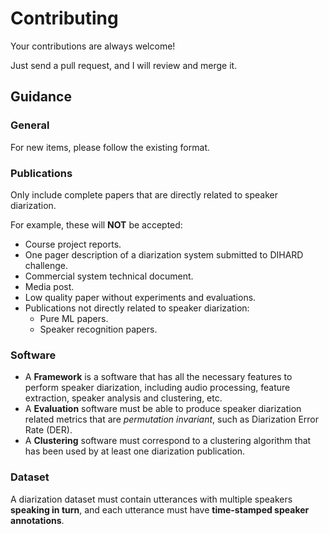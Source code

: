 # Contributing

Your contributions are always welcome!

Just send a pull request, and I will review and merge it.

## Guidance

### General

For new items, please follow the existing format.

### Publications

Only include complete papers that are directly related to speaker diarization.

For example, these will **NOT** be accepted:
* Course project reports.
* One pager description of a diarization system submitted to DIHARD challenge.
* Commercial system technical document.
* Media post.
* Low quality paper without experiments and evaluations.
* Publications not directly related to speaker diarization:
  * Pure ML papers.
  * Speaker recognition papers.

### Software

* A **Framework** is a software that has all the necessary features to perform
  speaker diarization, including audio processing, feature extraction,
  speaker analysis and clustering, etc.
* A **Evaluation** software must be able to produce speaker diarization related
  metrics that are *permutation invariant*, such as Diarization Error Rate
  (DER).
* A **Clustering** software must correspond to a clustering algorithm that has
  been used by at least one diarization publication.

### Dataset

A diarization dataset must contain utterances with multiple speakers
**speaking in turn**, and each utterance must have
**time-stamped speaker annotations**.
